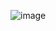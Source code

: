 ![image](https://github.com/Tassu22/Codealpha_tasks/assets/129148918/e2e503f1-15d3-4983-9ea7-238acbb645e8)

